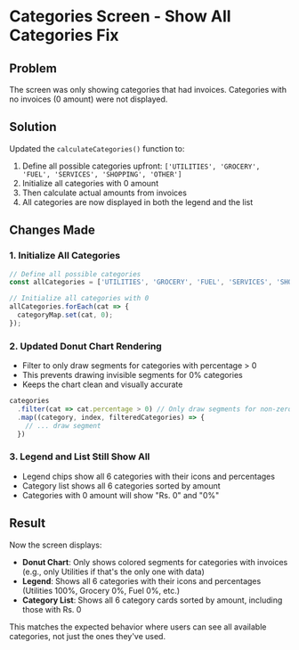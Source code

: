 # Categories Screen - Show All Categories Fix

## Problem
The screen was only showing categories that had invoices. Categories with no invoices (0 amount) were not displayed.

## Solution
Updated the `calculateCategories()` function to:
1. Define all possible categories upfront: `['UTILITIES', 'GROCERY', 'FUEL', 'SERVICES', 'SHOPPING', 'OTHER']`
2. Initialize all categories with 0 amount
3. Then calculate actual amounts from invoices
4. All categories are now displayed in both the legend and the list

## Changes Made

### 1. Initialize All Categories
```typescript
// Define all possible categories
const allCategories = ['UTILITIES', 'GROCERY', 'FUEL', 'SERVICES', 'SHOPPING', 'OTHER'];

// Initialize all categories with 0
allCategories.forEach(cat => {
  categoryMap.set(cat, 0);
});
```

### 2. Updated Donut Chart Rendering
- Filter to only draw segments for categories with percentage > 0
- This prevents drawing invisible segments for 0% categories
- Keeps the chart clean and visually accurate

```typescript
categories
  .filter(cat => cat.percentage > 0) // Only draw segments for non-zero categories
  .map((category, index, filteredCategories) => {
    // ... draw segment
  })
```

### 3. Legend and List Still Show All
- Legend chips show all 6 categories with their icons and percentages
- Category list shows all 6 categories sorted by amount
- Categories with 0 amount will show "Rs. 0" and "0%"

## Result
Now the screen displays:
- **Donut Chart**: Only shows colored segments for categories with invoices (e.g., only Utilities if that's the only one with data)
- **Legend**: Shows all 6 categories with their icons and percentages (Utilities 100%, Grocery 0%, Fuel 0%, etc.)
- **Category List**: Shows all 6 category cards sorted by amount, including those with Rs. 0

This matches the expected behavior where users can see all available categories, not just the ones they've used.
